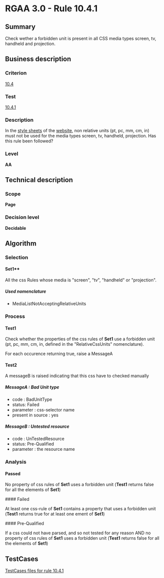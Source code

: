 # RGAA 3.0 -  Rule 10.4.1

## Summary

Check wether a forbidden unit is present in all CSS media types screen,
tv, handheld and projection.

## Business description

### Criterion

[10.4](http://asqatasun.github.io/RGAA--3.0--EN/RGAA3.0_Criteria_English_version_v1.html#crit-10-4)

### Test

[10.4.1](http://asqatasun.github.io/RGAA--3.0--EN/RGAA3.0_Criteria_English_version_v1.html#test-10-4-1)

### Description
In the <a href="http://asqatasun.github.io/RGAA--3.0--EN/RGAA3.0_Glossary_English_version_v1.html#mFeuilleStyle">style
  sheets</a> of the <a href="http://asqatasun.github.io/RGAA--3.0--EN/RGAA3.0_Glossary_English_version_v1.html#mSiteWeb">website</a>,
    non relative units (pt, pc, mm, cm, in) must not be used
    for the media types screen, tv, handheld, projection.
    Has this rule been followed? 


### Level

**AA**

## Technical description

### Scope

**Page**

### Decision level

**Decidable**

## Algorithm

### Selection

#### Set1**

All the css Rules whose media is "screen", "tv", "handheld" or "projection".

##### Used nomenclature

-   MediaListNotAcceptingRelativeUnits

### Process

#### Test1

Check whether the properties of the css rules of **Set1** use a forbidden
unit (pt, pc, mm, cm, in, defined in the "RelativeCssUnits" nomenclature).

For each occurence returning true, raise a MessageA

#### Test2
A messageB is raised indicating that this css have to checked manually

##### MessageA : Bad Unit type

-   code : BadUnitType
-   status: Failed
-   parameter : css-selector name
-   present in source : yes

##### MessageB : Untested resource

-   code : UnTestedResource
-   status: Pre-Qualified
-   parameter : the resource name

### Analysis

#### Passed

No property of css rules of **Set1** uses a forbidden unit (**Test1** returns false for all the elements of **Set1**)

#### Failed

At least one css-rule of **Set1** contains a property that uses a forbidden unit (**Test1** returns true for at least one ement of **Set1**)

#### Pre-Qualified

If a css could not have parsed, and so not tested for any reason AND no
property of css rules of **Set1** uses a forbidden unit (**Test1** returns false
for all the elements of **Set1**)



##  TestCases 

[TestCases files for rule 10.4.1](https://gitlab.com/asqatasun/Asqatasun/-/tree/master/rules/rules-rgaa3.0/src/test/resources/testcases/rgaa30/Rgaa30Rule100401/) 


